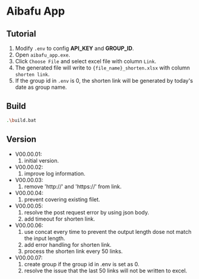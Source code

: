 # Aibafu App

## Tutorial
1. Modify ```.env``` to config **API_KEY** and **GROUP_ID**.
2. Open ```aibafu_app.exe```.
3. Click ```Choose File``` and select excel file with column ```Link```.
4. The generated file will write to ```{file_name}_shorten.xlsx``` with column ```shorten link```.
5. If the group id in ```.env``` is 0, the shorten link will be generated by today's date as group name.

## Build
```bash
.\build.bat
```

## Version
- V00.00.01:
  1. initial version.
- V00.00.02:
  1. improve log information.
- V00.00.03:
  1. remove 'http://' and 'https://' from link.
- V00.00.04:
  1. prevent covering existing filet.
- V00.00.05: 
  1. resolve the post request error by using json body.
  2. add timeout for shorten link.
- V00.00.06:
  1. use concat every time to prevent the output length dose not match the input length.
  2. add error handling for shorten link.
  3. process the shorten link every 50 links.
- V00.00.07:
  1. create group if the group id in .env is set as 0.
  2. resolve the issue that the last 50 links will not be written to excel.
